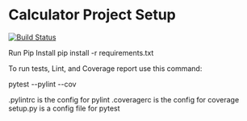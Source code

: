 # Calculator Project Setup
[![Build Status](https://app.travis-ci.com/Pritesh-Yadav/calc2.svg?branch=main)](https://app.travis-ci.com/Pritesh-Yadav/calc2)

Run Pip Install
pip install -r requirements.txt

To run tests, Lint, and Coverage report use this command:

pytest  --pylint --cov

.pylintrc is the config for pylint
.coveragerc is the config for coverage
setup.py is a config file for pytest
